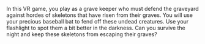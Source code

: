 In this VR game, you play as a grave keeper who must defend the graveyard against hordes of skeletons that have risen from their graves. You will use your precious baseball bat to fend off these undead creatures. Use your flashlight to spot them a bit better in the darkness. Can you survive the night and keep these skeletons from escaping their graves?